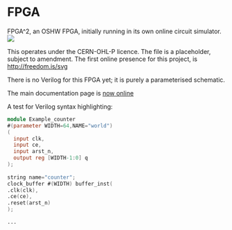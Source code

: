# FPGA
FPGA^2, an OSHW FPGA, initially running in its own online circuit simulator.
![](https://github-readme-stats.vercel.app/api?custom_title=FPGA%5e2%27s+GitHub+Stats&username=RobinHodson&repo=FPGA&show_icons=true&title_color=fc0&icon_color=cfc&text_color=8f8&bg_color=000)

This operates under the CERN-OHL-P licence.
The file is a placeholder, subject to amendment.
The first online presence for this project, is http://freedom.is/svg

There is no Verilog for this FPGA yet; it is purely a parameterised schematic.

The main documentation page is [now online](https://robinhodson.github.io/FPGA/)

A test for Verilog syntax highlighting:

```verilog
module Example_counter
#(parameter WIDTH=64,NAME="world")
(
  input clk,
  input ce,
  input arst_n,
  output reg [WIDTH-1:0] q
);
    
string name="counter";
clock_buffer #(WIDTH) buffer_inst(
.clk(clk),
.ce(ce),
.reset(arst_n)
);

...
```
